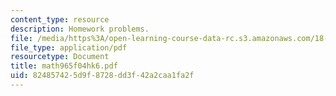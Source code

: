 ```yaml
---
content_type: resource
description: Homework problems.
file: /media/https%3A/open-learning-course-data-rc.s3.amazonaws.com/18-965-geometry-of-manifolds-fall-2004/824857425d9f8728dd3f42a2caa1fa2f_math965f04hk6.pdf
file_type: application/pdf
resourcetype: Document
title: math965f04hk6.pdf
uid: 82485742-5d9f-8728-dd3f-42a2caa1fa2f
---
```

